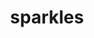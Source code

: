---
layout: activities
title: sparkles
emoji: sparkles
permalink: ✨.html
image: assets/img/3moji/sparkles.png
---